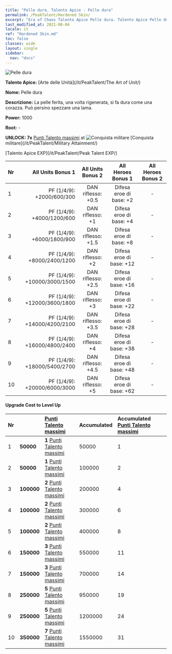 ```yaml
---
title: "Pelle dura. Talento Apice - Pelle dura"
permalink: /PeakTalent/Hardened Skin/
excerpt: "Era of Chaos Talento Apice Pelle dura. Talento Apice Pelle dura. Pelle dura"
last_modified_at: 2021-08-04
locale: it
ref: "Hardened Skin.md"
toc: false
classes: wide
layout: single
sidebar:
  nav: "docs"
---
```


  ![Pelle dura](/images/pt/talent_2007.png)

  **Talento Apice:** [Arte delle Unità](/it/PeakTalent/The Art of Unit/)

  **Nome:** Pelle dura

  **Descrizione:** La pelle ferita, una volta rigenerata, si fa dura come una corazza. Può persino spezzare una lama.

  **Power:** 1000

  **Root:** -

  **UNLOCK: 7x** [Punti Talento massimi](/ItemsIT/con_934/) at ![Conquista militare](/images/pt/talent_2006.png) [Conquista militare](/it/PeakTalent/Military Attainment/)

  [Talento Apice EXP](/it/PeakTalent/Peak Talent EXP/)

  | Nr | All Units Bonus 1 | All Units Bonus 2 | All Heroes Bonus 1 | All Heroes Bonus 2 |
  |:---|--------------:|:-------------:|:-------------:|:-------------:|
  | 1 | PF (1/4/9): +2000/600/300 | DAN riflesso: +0.5 | Difesa eroe di base: +2 | - |
  | 2 | PF (1/4/9): +4000/1200/600 | DAN riflesso: +1 | Difesa eroe di base: +4 | - |
  | 3 | PF (1/4/9): +6000/1800/900 | DAN riflesso: +1.5 | Difesa eroe di base: +8 | - |
  | 4 | PF (1/4/9): +8000/2400/1200 | DAN riflesso: +2 | Difesa eroe di base: +12 | - |
  | 5 | PF (1/4/9): +10000/3000/1500 | DAN riflesso: +2.5 | Difesa eroe di base: +16 | - |
  | 6 | PF (1/4/9): +12000/3600/1800 | DAN riflesso: +3 | Difesa eroe di base: +22 | - |
  | 7 | PF (1/4/9): +14000/4200/2100 | DAN riflesso: +3.5 | Difesa eroe di base: +28 | - |
  | 8 | PF (1/4/9): +16000/4800/2400 | DAN riflesso: +4 | Difesa eroe di base: +38 | - |
  | 9 | PF (1/4/9): +18000/5400/2700 | DAN riflesso: +4.5 | Difesa eroe di base: +48 | - |
  | 10 | PF (1/4/9): +20000/6000/3000 | DAN riflesso: +5 | Difesa eroe di base: +62 | - |


#### Upgrade Cost to Level Up

  | Nr | <i class="fas fa-coins"/> | [Punti Talento massimi](/ItemsIT/con_934/) | Accumulated <i class="fas fa-coins"/> | Accumulated [Punti Talento massimi](/ItemsIT/con_934/) |
  |:---|:--------------|:-------------|:-------------|:-------------|
  | 1 | **50000** | **1** [Punti Talento massimi](/ItemsIT/con_934/) | 50000 | 1 |
  | 2 | **50000** | **1** [Punti Talento massimi](/ItemsIT/con_934/) | 100000 | 2 |
  | 3 | **100000** | **2** [Punti Talento massimi](/ItemsIT/con_934/) | 200000 | 4 |
  | 4 | **100000** | **2** [Punti Talento massimi](/ItemsIT/con_934/) | 300000 | 6 |
  | 5 | **100000** | **2** [Punti Talento massimi](/ItemsIT/con_934/) | 400000 | 8 |
  | 6 | **150000** | **3** [Punti Talento massimi](/ItemsIT/con_934/) | 550000 | 11 |
  | 7 | **150000** | **3** [Punti Talento massimi](/ItemsIT/con_934/) | 700000 | 14 |
  | 8 | **250000** | **5** [Punti Talento massimi](/ItemsIT/con_934/) | 950000 | 19 |
  | 9 | **250000** | **5** [Punti Talento massimi](/ItemsIT/con_934/) | 1200000 | 24 |
  | 10 | **350000** | **7** [Punti Talento massimi](/ItemsIT/con_934/) | 1550000 | 31 |
